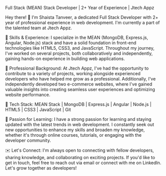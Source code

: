 Full Stack (MEAN) Stack Developer | 2+ Year of Experience | Jtech Appz

Hey there! 👋 I'm Shaista Tanveer, a dedicated Full Stack Developer with 2+ year of professional experience in web development. I'm currently a part of the talented team at Jtech Appz.

🚀 Skills & Experience:
I specialize in the MEAN (MongoDB, Express.js, Angular, Node.js) stack and have a solid foundation in front-end technologies like HTML5, CSS3, and JavaScript. Throughout my journey, I've worked on several projects, both collaboratively and independently, gaining hands-on experience in building web applications.

💼 Professional Background:
At Jtech Appz, I've had the opportunity to contribute to a variety of projects, working alongside experienced developers who have helped me grow as a professional. Additionally, I've independently developed two e-commerce websites, where I've gained valuable insights into creating seamless user experiences and optimizing website performance.

🔧 Tech Stack:
MEAN Stack | MongoDB | Express.js | Angular | Node.js | HTML5 | CSS3 | JavaScript | Git

🌟 Passion for Learning:
I have a strong passion for learning and staying updated with the latest trends in web development. I constantly seek out new opportunities to enhance my skills and broaden my knowledge, whether it's through online courses, tutorials, or engaging with the developer community.

✉️ Let's Connect:
I'm always open to connecting with fellow developers, sharing knowledge, and collaborating on exciting projects. If you'd like to get in touch, feel free to reach out via email or connect with me on LinkedIn. Let's grow together as developers!

